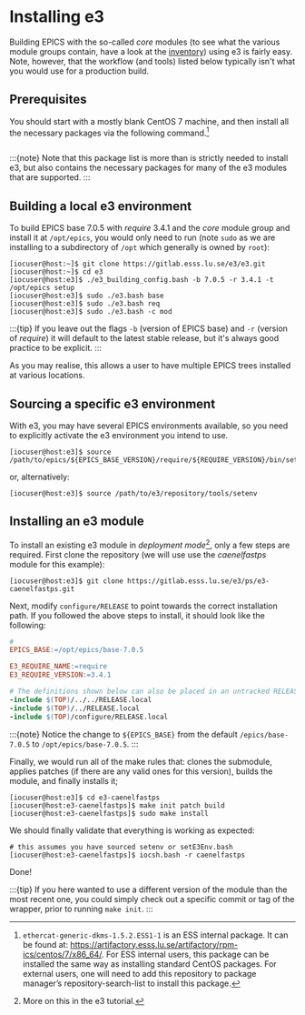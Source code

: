 # Installing e3

Building EPICS with the so-called *core* modules (to see what the various module groups contain, have a look at the [inventory](https://gitlab.esss.lu.se/e3/e3/-/blob/master/tools/e3-inventory.yaml)) using e3 is fairly easy. Note, however, that the workflow (and tools) listed below typically isn't what you would use for a production build.

## Prerequisites

You should start with a mostly blank CentOS 7 machine, and then install all the necessary packages via the following command.[^prereqlist]

```{include} ../includes/deps.md
```

:::{note}
Note that this package list is more than is strictly needed to install e3, but also contains the necessary packages for many of the e3 modules that are supported.
:::

## Building a local e3 environment

To build EPICS base 7.0.5 with *require* 3.4.1 and the *core* module group and install it at `/opt/epics`, you would only need to run (note `sudo` as we are installing to a subdirectory of `/opt` which generally is owned by `root`):

```console
[iocuser@host:~]$ git clone https://gitlab.esss.lu.se/e3/e3.git
[iocuser@host:~]$ cd e3
[iocuser@host:e3]$ ./e3_building_config.bash -b 7.0.5 -r 3.4.1 -t /opt/epics setup
[iocuser@host:e3]$ sudo ./e3.bash base
[iocuser@host:e3]$ sudo ./e3.bash req
[iocuser@host:e3]$ sudo ./e3.bash -c mod
```

:::{tip}
If you leave out the flags `-b` (version of EPICS base) and `-r` (version of *require*) it will default to the latest stable release, but it's always good practice to be explicit.
:::

As you may realise, this allows a user to have multiple EPICS trees installed at various locations.

## Sourcing a specific e3 environment

With e3, you may have several EPICS environments available, so you need to explicitly activate the e3 environment you intend to use.

```console
[iocuser@host:e3]$ source /path/to/epics/${EPICS_BASE_VERSION}/require/${REQUIRE_VERSION}/bin/setE3Env.bash
```

or, alternatively:

```console
[iocuser@host:e3]$ source /path/to/e3/repository/tools/setenv
```

## Installing an e3 module

To install an existing e3 module in *deployment mode*[^depmode], only a few steps are required. First clone the repository (we will use use the *caenelfastps* module for this example):

```console
[iocuser@host:e3]$ git clone https://gitlab.esss.lu.se/e3/ps/e3-caenelfastps.git
```

Next, modify `configure/RELEASE` to point towards the correct installation path. If you followed the above steps to install, it should look like the following:

```makefile
#
EPICS_BASE:=/opt/epics/base-7.0.5

E3_REQUIRE_NAME:=require
E3_REQUIRE_VERSION:=3.4.1

# The definitions shown below can also be placed in an untracked RELEASE.local
-include $(TOP)/../../RELEASE.local
-include $(TOP)/../RELEASE.local
-include $(TOP)/configure/RELEASE.local
```

:::{note}
Notice the change to `${EPICS_BASE}` from the default `/epics/base-7.0.5` to `/opt/epics/base-7.0.5`.
:::

Finally, we would run all of the make rules that: clones the submodule, applies patches (if there are any valid ones for this version), builds the module, and finally installs it;

```console
[iocuser@host:e3]$ cd e3-caenelfastps
[iocuser@host:e3-caenelfastps]$ make init patch build
[iocuser@host:e3-caenelfastps]$ sudo make install
```

We should finally validate that everything is working as expected:

```console
# this assumes you have sourced setenv or setE3Env.bash
[iocuser@host:e3-caenelfastps]$ iocsh.bash -r caenelfastps
```

Done!

:::{tip}
If you here wanted to use a different version of the module than the most recent one, you could simply check out a specific commit or tag of the wrapper, prior to running `make init`.
:::


[^prereqlist]: `ethercat-generic-dkms-1.5.2.ESS1-1` is an ESS internal package. It can be found at: <https://artifactory.esss.lu.se/artifactory/rpm-ics/centos/7/x86_64/>. For ESS internal users, this package can be installed the same way as installing standard CentOS packages. For external users, one will need to add this repository to package manager’s repository-search-list to install this package.
[^depmode]: More on this in the e3 tutorial.

